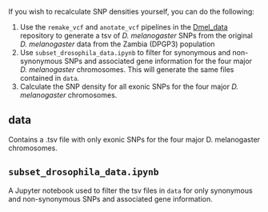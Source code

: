 If you wish to recalculate SNP densities yourself, you can do the following:
1. Use the `remake_vcf` and `anotate_vcf` pipelines in the [Dmel_data](https://github.com/vitorpavinato/dmel_data) repository to generate a tsv of *D. melanogaster* SNPs from the original *D. melanogaster* data from the Zambia (DPGP3) population
2. Use `subset_drosophila_data.ipynb` to filter for synonymous and non-synonymous SNPs and associated gene information for the four major *D. melanogaster* chromosomes. This will generate the same files contained in `data`.
3. Calculate the SNP density for all exonic SNPs for the four major *D. melanogaster* chromosomes.

## data
Contains a .tsv file with only exonic SNPs for the four major D. melanogaster chromosomes.

## `subset_drosophila_data.ipynb`
A Jupyter notebook used to filter the tsv files in `data` for only synonymous and non-synonymous SNPs and associated gene information.
